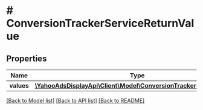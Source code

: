 # # ConversionTrackerServiceReturnValue

## Properties

Name | Type | Description | Notes
------------ | ------------- | ------------- | -------------
**values** | [**\YahooAdsDisplayApi\Client\Model\ConversionTrackerServiceValue[]**](ConversionTrackerServiceValue.md) |  | [optional]

[[Back to Model list]](../../README.md#models) [[Back to API list]](../../README.md#endpoints) [[Back to README]](../../README.md)
